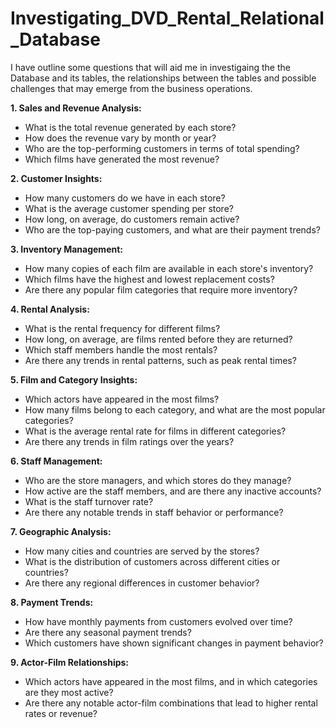 # Investigating_DVD_Rental_Relational_Database
I have outline some questions that will aid me in investigaing the the Database and its tables, the relationships between the tables and possible challenges that may emerge from the business operations.

**1. Sales and Revenue Analysis:**
   - What is the total revenue generated by each store?
   - How does the revenue vary by month or year?
   - Who are the top-performing customers in terms of total spending?
   - Which films have generated the most revenue?

**2. Customer Insights:**
   - How many customers do we have in each store?
   - What is the average customer spending per store?
   - How long, on average, do customers remain active?
   - Who are the top-paying customers, and what are their payment trends?

**3. Inventory Management:**
   - How many copies of each film are available in each store's inventory?
   - Which films have the highest and lowest replacement costs?
   - Are there any popular film categories that require more inventory?

**4. Rental Analysis:**
   - What is the rental frequency for different films?
   - How long, on average, are films rented before they are returned?
   - Which staff members handle the most rentals?
   - Are there any trends in rental patterns, such as peak rental times?

**5. Film and Category Insights:**
   - Which actors have appeared in the most films?
   - How many films belong to each category, and what are the most popular categories?
   - What is the average rental rate for films in different categories?
   - Are there any trends in film ratings over the years?

**6. Staff Management:**
   - Who are the store managers, and which stores do they manage?
   - How active are the staff members, and are there any inactive accounts?
   - What is the staff turnover rate?
   - Are there any notable trends in staff behavior or performance?

**7. Geographic Analysis:**
   - How many cities and countries are served by the stores?
   - What is the distribution of customers across different cities or countries?
   - Are there any regional differences in customer behavior?

**8. Payment Trends:**
   - How have monthly payments from customers evolved over time?
   - Are there any seasonal payment trends?
   - Which customers have shown significant changes in payment behavior?

**9. Actor-Film Relationships:**
   - Which actors have appeared in the most films, and in which categories are they most active?
   - Are there any notable actor-film combinations that lead to higher rental rates or revenue?

